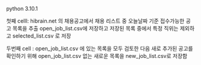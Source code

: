 python 3.10.1

 첫째 celll: hibrain.net 의 채용공고에서 채용 리스트 중 오늘날짜 기준 접수가능한 공고 목록을 추출 open_job_list.csv에 저장하고 저장된 목록 중에서 특정 직위는 제외하고 selected_list.csv 로 저장

두번째 cell : open_job_list.csv 에 있는 목록을 모두 검토한 다음 새로 추가된 공고를 확인하기 위해 open_job_list.csv 없는  새로운 목록을 new_job_list.csv로 저장함
